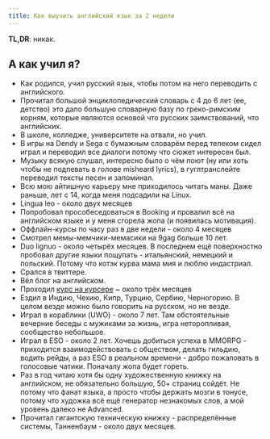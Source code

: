 ```yaml
---
title: Как выучить английский язык за 2 недели
---
```


**TL,DR**: никак.

## А как учил я?

- Как родился, учил русский язык, чтобы потом на него переводить с английского.
- Прочитал большой энциклопедический словарь с 4 до 6 лет (ее, детство) это дало большую словарную базу по греко-римским корням, которые являются основой что русских заимствований, что английских.
- В школе, колледже, университете на отвали, но учил.
- В игры на Dendy и Sega с бумажным словарём перед телеком сидел играл и переводил все диалоги потому что сюжет интересен был.
- Музыку всякую слушал, интересно было о чём поют (ну или хоть чтобы не подпевать в голове misheard lyrics), в гуглтранслейте переводил тексты песен и запоминал.
- Всю мою айтишную карьеру мне приходилось читать маны. Даже раньше, лет с 14, когда меня подсадили на Linux.
- Lingua leo - около двух месяцев
- Попробовал прособеседоваться в Booking и провалил всё на английском языке и у меня сгорела жопа (и появилась мотивация).
- Оффлайн-курсы по часу раз в две недели - около 4 месяцев
- Смотрел мемы-мемчики-мемасики на 9gag больше 10 лет.
- Duo lignuo - около четырёх месяцев. В последнем ещё поверхностно пробовал другие языки пощупать - итальянский, немецкий и польский. Потому что котэк курва мама мия и люблю индастриал.
- Срался в твиттере.
- Вёл блог на английском.
- Проходил [курс на курсере](http://coursera.org/api/certificate.v1/pdf/4DHY7WQBMT25) ~ около трёх месяцев
- Ездил в Индию, Чехию, Кипр, Турцию, Сербию, Черногорию. В целом везде можно было говорить на русском, но не везде.
- Играл в кораблики (UWO) - около 7 лет. Там обстоятельные вечерние беседы с мужиками за жизнь, игра неторопливая, сообщество небольшое.
- Играл в ESO - около 2 лет. Хочешь добиться успеха в MMORPG - приходится взаимодействовать с обществом, делать гильдию, водить рейды, а раз ESO в реальном времени - добро пожаловать в голосовые чатики. Поначалу жопа будет гореть.
- Раз в год читаю хотя бы одну художественную книжку на английском, не обязательно большую, 50+ страниц сойдёт. Не потому что фанат языка, а просто чтобы держать мозги в тонусе, потому что художка всё ещё генератор незнакомых слов, а мой уровень далеко не Advanced.
- Прочитал гигантскую техническую книжку - распределённые системы, Танненбаум - около двух месяцев.
